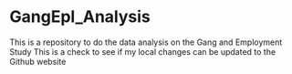 # GangEpl_Analysis
This is a repository to do the data analysis on the Gang and Employment Study
This is a check to see if my local changes can be updated to the Github website
